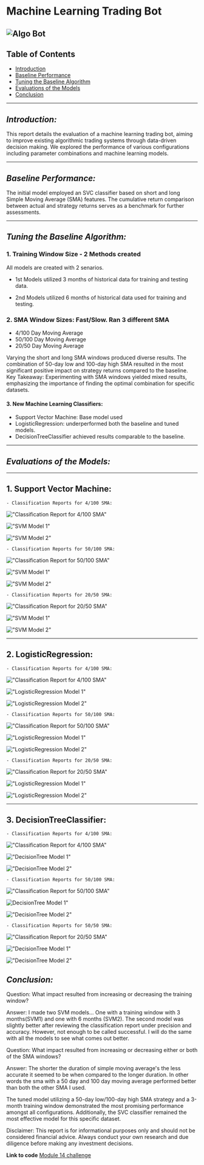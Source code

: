 # **Machine Learning Trading Bot**
![Algo Bot](Images/algobot.jpg)
---
## Table of Contents
* [Introduction](#introduction)
* [Baseline Performance](#baseline-performance)
* [Tuning the Baseline Algorithm](#tuning-the-baseline-algorithm)
* [Evaluations of the Models](#evaluations-of-the-models)
* [Conclusion](#conclusion)
---

## ***Introduction:***

This report details the evaluation of a machine learning trading bot, aiming to improve existing algorithmic trading systems through data-driven decision making. We explored the performance of various configurations including parameter combinations and machine learning models.

---

## ***Baseline Performance:***

The initial model employed an SVC classifier based on short and long Simple Moving Average (SMA) features. The cumulative return comparison between actual and strategy returns serves as a benchmark for further assessments.

---

## ***Tuning the Baseline Algorithm:***

### 1. Training Window Size - 2 Methods created
All models are created with 2 senarios.

- 1st Models utilized 3 months of historical data for training and testing data. 

- 2nd Models utilized 6 months of historical data used for training and testing.
 
 ### 2. SMA Window Sizes: Fast/Slow. Ran 3 different SMA
   
- 4/100 Day Moving Average
- 50/100 Day Moving Average
- 20/50 Day Moving Average

Varying the short and long SMA windows produced diverse results. The combination of 50-day low and 100-day high SMA resulted in the most significant positive impact on strategy returns compared to the baseline.
Key Takeaway: Experimenting with SMA windows yielded mixed results, emphasizing the importance of finding the optimal combination for specific datasets.

#### 3. New Machine Learning Classifiers:
   - Support Vector Machine: Base model used
   - LogisticRegression: underperformed both the baseline and tuned models.
   - DecisionTreeClassifier achieved results comparable to the baseline.

---

## ***Evaluations of the Models:***

---

## 1. Support Vector Machine:

    - Classification Reports for 4/100 SMA:

!["Classification Report for 4/100 SMA"](Images/SVM-4n100.png)

!["SVM Model 1"](Images/svm_model.png)

!["SVM Model 2"](Images/svm_model2.png)

    - Classification Reports for 50/100 SMA:

!["Classification Report for 50/100 SMA"](Images/svm_model50n100sma.png)

!["SVM Model 1"](Images/2svm_model.png)
 
!["SVM Model 2"](Images/svm_model2_2.png)

    - Classification Reports for 20/50 SMA:

!["Classification Report for 20/50 SMA"](Images/svm_model_20n50sma.png)

!["SVM Model 1"](Images/2svm_model_3.png)
 
!["SVM Model 2"](Images/svm_model2_2_3.png)

---

## 2. LogisticRegression:

    - Classification Reports for 4/100 SMA:

!["Classification Report for 4/100 SMA"](Images/LG-4n100sma.png)

!["LogisticRegression Model 1"](Images/lr_model1.png)

!["LogisticRegression Model 2"](Images/lr_model2.png)

    - Classification Reports for 50/100 SMA:

!["Classification Report for 50/100 SMA"](Images/LG_model50n100sma.png)

!["LogisticRegression Model 1"](Images/lr_model1_2.png)
  
!["LogisticRegression Model 2"](Images/lr_model2_2.png)

    - Classification Reports for 20/50 SMA:

!["Classification Report for 20/50 SMA"](Images/LR_model20n50sma.png)

!["LogisticRegression Model 1"](Images/lr_model1_2_3.png)
 
!["LogisticRegression Model 2"](Images/lr_model2_2_3.png)

---

## 3. DecisionTreeClassifier:

    - Classification Reports for 4/100 SMA:

!["Classification Report for 4/100 SMA"](Images/SVM-4n100.png)

!["DecisionTree Model 1"](Images/tree_model_vs_actual1.png)

!["DecisionTree Model 2"](Images/tree_model_vs_actual2.png)

    - Classification Reports for 50/100 SMA: 
    
!["Classification Report for 50/100 SMA"](Images/decisiontree_model50n100sma.png)

![DecisionTree Model 1"](Images/tree_model_vs_actual1_2.png)

!["DecisionTree Model 2"](Images/tree_model_vs_actual2_2.png)

    - Classification Reports for 50/50 SMA:

!["Classification Report for 20/50 SMA"](Images/decisiontree_model20n50sma.png)

!["DecisionTree Model 1"](Images/tree_model_vs_actual1_2_3.png)

!["DecisionTree Model 2"](Images/tree_model_vs_actual2_2_3.png)

## ***Conclusion:***

Question: What impact resulted from increasing or decreasing the training window?

Answer: I made two SVM models... One with a training window with 3 months(SVM1) and one with 6 months (SVM2). The second model was slightly better after reviewing the classification report under precision and accuracy. However, not enough to be called successful. I will do the same with all the models to see what comes out better.

Question: What impact resulted from increasing or decreasing either or both of the SMA windows?

Answer: The shorter the duration of simple moving average's the less accurate it seemed to be when compared to the longer duration. In other words the sma with a 50 day and 100 day moving average performed better than both the other SMA I used.

The tuned model utilizing a 50-day low/100-day high SMA strategy and a 3-month training window demonstrated the most promising performance amongst all configurations. Additionally, the SVC classifier remained the most effective model for this specific dataset.

Disclaimer: This report is for informational purposes only and should not be considered financial advice. Always conduct your own research and due diligence before making any investment decisions.

**Link to code** [Module 14 challenge](machince_learning_trading_bot.ipynb)
